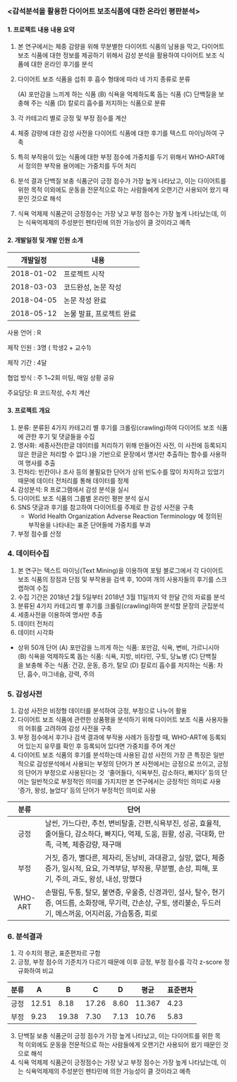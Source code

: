 ### <감석분석을 활용한 다이어트 보조식품에 대한 온라인 평판분석>



#### 1. 프로젝트 내용 내용 요약

1. 본 연구에서는 체중 감량을 위해 무분별한 다이어트 식품의 남용을 막고, 다이어트 보조 식품에 대한 정보를 제공하기 위해서 감성 분석을 활용하여 다이어트 보조 식품에 대한 온라인 후기를 분석
2. 다이어트 보조 식품을 섭취 후 흡수 형태에 따라 네 가지 종류로 분류
      
      (A) 포만감을 느끼게 하는 식품
      (B) 식욕을 억제하도록 돕는 식품
      (C) 단백질을 보충해 주는 식품
      (D) 칼로리 흡수를 저지하는 식품으로 분류

3. 각 카테고리 별로 긍정 및 부정 점수를 계산
3. 체중 감량에 대한 감성 사전을 다이어트 식품에 대한 후기를 텍스트 마이닝하여 구축
4. 특히 부작용이 있는 식품에 대한 부정 점수에 가중치를 두기 위해서 WHO-ART에서 정의한 부작용 용어에는 가중치를 두어 처리
5. 분석 결과 단백질 보충 식품군이 긍정 점수가 가장 높게 나타났고, 이는 다이어트를 위한 목적 이외에도 운동을 전문적으로 하는 사람들에게 오랜기간 사용되어 왔기 때문인 것으로 해석
6. 식욕 억제제 식품군이 긍정점수는 가장 낮고 부정 점수는 가장 높게 나타났는데, 이는 식욕억제제의 주성분인 펜타민에 의한 가능성이 클 것이라고 예측



#### 2. 개발일정 및 개발 인원 소개

개발일정 |  내용  
:---: | --- 
2018-01-02 | 프로젝트 시작
2018-03-03 | 코드완성, 논문 작성
2018-04-05 | 논문 작성 완료
2018-05-12 | 논물 발표, 프로젝트 완료

사용 언어 : R

제작 인원 : 3명 ( 학생2 + 교수1) 

제작 기간 : 4달

협업 방식 : 주 1~2회 미팅, 매일 상황 공유

주요담당: R 코드작성, 수치 계산


#### 3. 프로젝트 개요
1. 분류: 분류된 4가지 카테고리 별 후기를 크롤링(crawling)하여 다이어트 보조 식품에 관한 후기 및 댓글들을 수집
2. 명사화: 세종사전(한글 데이터를 처리하기 위해 만들어진 사전, 이 사전에 등록되지 않은 한글은 처리할 수 없다.)을 기반으로 문장에서 명사만 추출하는 함수를 사용하여 명사를 추출
3. 전처리: 빈칸이나 조사 등의 불필요한 단어가 상위 빈도수를 많이 차지하고 있었기 때문에 데이터 전처리를 통해 데이터를 정제
4. 감성분석:  R 프로그램에서 감성 분석을 실시
5. 다이어트 보조 식품의 그룹별 온라인 평판 분석 실시
6. SNS 댓글과 후기를 참고하여 다이어트를 주제로 한 감성 사전을 구축
   * World Health Organization Adverse Reaction Terminology 에 정의된 부작용을 나타내는 표준 단어들에 가중치를 부과
7. 부정 점수를 산정



### 4. 데이터수집
1. 본 연구는 텍스트 마이닝(Text Mining)을 이용하여 포털 블로그에서 각 다이어트 보조 식품의 장점과 단점 및 부작용을 검색 후, 100여 개의 사용자들의 후기를 스크랩하여 수집
2. 수집 기간은 2018년 2월 5일부터 2018년 3월 11일까지 약 한달 간의 자료를 분석
3. 분류된 4가지 카테고리 별 후기를 크롤링(crawling)하여 분석할 문장의 군집분석
4. 세종사전을 이용하여 명사만 추출
5. 데이터 전처리
6. 데이터 시각화 

* 상위 50개 단어
(A) 포만감을 느끼게 하는 식품: 포만감, 식욕, 변비, 가르니시아 
(B) 식욕을 억제하도록 돕는 식품: 식욕, 지방, 비타민, 구토, 당뇨병
(C) 단백질을 보충해 주는 식품: 건강, 운동, 증가, 탈모
(D) 칼로리 흡수를 저지하는 식품: 차단, 흡수, 마그네슘, 강력, 주의


### 5. 감성사전
1. 감성 사전은 비정형 데이터를 분석하여 긍정, 부정으로 나누어 활용
2. 다이어트 보조 식품에 관련한 상품평을 분석하기 위해 다이어트 보조 식품 사용자들의 어휘를 고려하여 감성 사전을 구축
3. 부정 점수에서 후기나 검색 결과에 부작용 사례가 등장할 때, WHO-ART에 등록되어 있는지 유무를 확인 후 등록되어 있다면 가중치를 주어 계산
4. 다이어트 보조 식품의 후기를 분석하는데 사용된 감성 사전의 가장 큰 특징은 일반적으로 감성분석에서 사용되는 부정의 단어가 본 사전에서는 긍정으로 쓰이고, 긍정의 단어가 부정으로 사용된다는 것
   ‘줄어들다, 식욕부진, 감소하다, 빠지다’ 등의 단어는 일반적으로 부정적인 의미를 가지지만 본 연구에서는 긍정적인 의미로 사용
   ‘증가, 왕성, 늘었다’ 등의 단어가 부정적인 의미로 사용


분류 |  단어  
:---: | --- 
긍정 | 날씬, 가느다란, 추천, 변비탈출, 간편,식욕부진, 성공, 효율적, 줄어들다, 감소하다, 빠지다, 억제, 도움, 원활, 성공, 극대화, 만족, 극복, 체중감량, 재구매
부정 | 거짓, 증가, 별다른, 제자리, 돈낭비, 과대광고, 실망, 없다, 체중증가, 일시적, 요요, 가격부담, 부작용, 무분별, 손상, 피해, 포기, 주의, 과도, 왕성, 내성, 망했다
WHO-ART | 손떨림, 두통, 탈모, 불면증, 우울증, 신경과민, 설사, 탈수, 현기증, 여드름, 소화장애, 무기력, 간손상, 구토, 생리불순, 두드러기, 메스꺼움, 어지러움, 가슴통증, 피로



### 6. 분석결과
1. 각 수치의 평균, 표준편차르 구함
2. 긍정, 부정 점수의 기준치가 다르기 때문에 이후 긍정, 부정 점수를 각각 z-score 정규화하여 비교

분류 |  A  | B  |	C   | 	D	| 평균	| 표준편차
:---:|--- | --- | --- | --- | --- | --- 
긍정|	12.51|	8.18|	17.26|	8.60|	11.367|	4.23
부정|	9.23|	19.38|	7.30|	7.13|	10.76|	5.83

3. 단백질 보충 식품군이 긍정 점수가 가장 높게 나타났고, 이는 다이어트를 위한 목적 이외에도 운동을 전문적으로 하는 사람들에게 오랜기간 사용되어 왔기 때문인 것으로 해석
4. 식욕 억제제 식품군이 긍정점수는 가장 낮고 부정 점수는 가장 높게 나타났는데, 이는 식욕억제제의 주성분인 펜타민에 의한 가능성이 클 것이라고 예측

